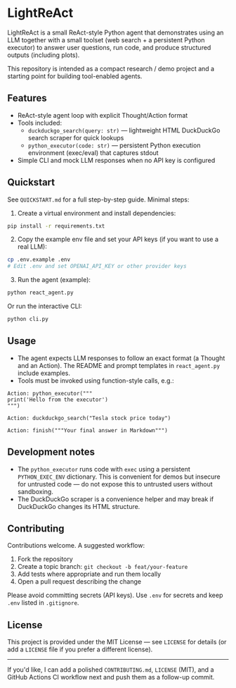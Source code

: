 # LightReAct

LightReAct is a small ReAct-style Python agent that demonstrates using an LLM together with a small toolset (web search + a persistent Python executor) to answer user questions, run code, and produce structured outputs (including plots).

This repository is intended as a compact research / demo project and a starting point for building tool-enabled agents.

## Features
- ReAct-style agent loop with explicit Thought/Action format
- Tools included:
  - `duckduckgo_search(query: str)` — lightweight HTML DuckDuckGo search scraper for quick lookups
  - `python_executor(code: str)` — persistent Python execution environment (exec/eval) that captures stdout
- Simple CLI and mock LLM responses when no API key is configured

## Quickstart
See `QUICKSTART.md` for a full step-by-step guide. Minimal steps:

1. Create a virtual environment and install dependencies:

```bash
pip install -r requirements.txt
```

2. Copy the example env file and set your API keys (if you want to use a real LLM):

```bash
cp .env.example .env
# Edit .env and set OPENAI_API_KEY or other provider keys
```

3. Run the agent (example):

```bash
python react_agent.py
```

Or run the interactive CLI:

```bash
python cli.py
```

## Usage

- The agent expects LLM responses to follow an exact format (a Thought and an Action). The README and prompt templates in `react_agent.py` include examples.
- Tools must be invoked using function-style calls, e.g.:

```
Action: python_executor("""
print('Hello from the executor')
""")

Action: duckduckgo_search("Tesla stock price today")

Action: finish("""Your final answer in Markdown""")
```

## Development notes
- The `python_executor` runs code with `exec` using a persistent `PYTHON_EXEC_ENV` dictionary. This is convenient for demos but insecure for untrusted code — do not expose this to untrusted users without sandboxing.
- The DuckDuckGo scraper is a convenience helper and may break if DuckDuckGo changes its HTML structure.

## Contributing
Contributions welcome. A suggested workflow:

1. Fork the repository
2. Create a topic branch: `git checkout -b feat/your-feature`
3. Add tests where appropriate and run them locally
4. Open a pull request describing the change

Please avoid committing secrets (API keys). Use `.env` for secrets and keep `.env` listed in `.gitignore`.

## License
This project is provided under the MIT License — see `LICENSE` for details (or add a `LICENSE` file if you prefer a different license).

---
If you'd like, I can add a polished `CONTRIBUTING.md`, `LICENSE` (MIT), and a GitHub Actions CI workflow next and push them as a follow-up commit.
